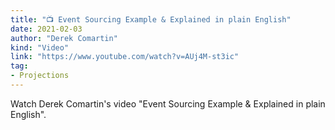 ```yaml
---
title: "📺 Event Sourcing Example & Explained in plain English"
date: 2021-02-03
author: "Derek Comartin"
kind: "Video"
link: "https://www.youtube.com/watch?v=AUj4M-st3ic"
tag:
- Projections
---
```


Watch Derek Comartin's video "Event Sourcing Example & Explained in plain English".

<!-- more -->

<YouTube id="AUj4M-st3ic"></YouTube>
